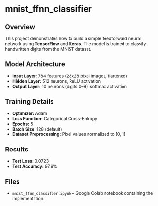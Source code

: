 # mnist_ffnn_classifier
## Overview
This project demonstrates how to build a simple feedforward neural network using **TensorFlow** and **Keras**. The model is trained to classify handwritten digits from the MNIST dataset.

## Model Architecture
- **Input Layer:** 784 features (28x28 pixel images, flattened)  
- **Hidden Layer:** 512 neurons, ReLU activation  
- **Output Layer:** 10 neurons (digits 0–9), softmax activation  

## Training Details
- **Optimizer:** Adam  
- **Loss Function:** Categorical Cross-Entropy  
- **Epochs:** 5  
- **Batch Size:** 128 (default)  
- **Dataset Preprocessing:** Pixel values normalized to [0, 1]  

## Results
- **Test Loss:** 0.0723  
- **Test Accuracy:** 97.9%  

## Files
- `mnist_ffnn_classifier.ipynb` – Google Colab notebook containing the implementation.  
